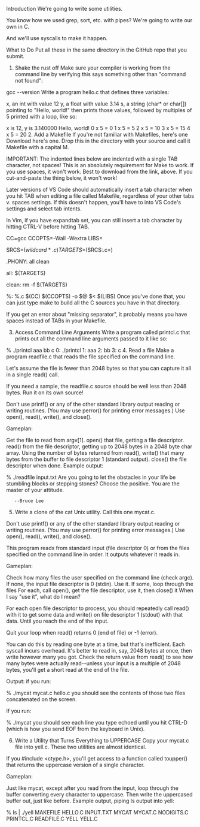 Introduction
We're going to write some utilities.

You know how we used grep, sort, etc. with pipes? We're going to write our own in C.

And we'll use syscalls to make it happen.

What to Do
Put all these in the same directory in the GitHub repo that you submit.

1. Shake the rust off
Make sure your compiler is working from the command line by verifying this says something other than "command not found":

gcc --version
Write a program hello.c that defines three variables:

x, an int with value 12
y, a float with value 3.14
s, a string (char* or char[]) pointing to "Hello, world!"
then prints those values, followed by multiples of 5 printed with a loop, like so:

x is 12, y is 3.140000
Hello, world!
0 x 5 = 0
1 x 5 = 5
2 x 5 = 10
3 x 5 = 15
4 x 5 = 20
2. Add a Makefile
If you're not familiar with Makefiles, here's one Download here's one. Drop this in the directory with your source and call it Makefile with a capital M.

IMPORTANT: The indented lines below are indented with a single TAB character, not spaces! This is an absolutely requirement for Make to work. If you use spaces, it won't work. Best to download from the link, above. If you cut-and-paste the thing below, it won't work!

Later versions of VS Code should automatically insert a tab character when you hit TAB when editing a file called Makefile, regardless of your other tabs v. spaces settings. If this doesn't happen, you'll have to into VS Code's settings and select tab intents.

In Vim, if you have expandtab set, you can still insert a tab character by hitting CTRL-V before hitting TAB.

CC=gcc
CCOPTS=-Wall -Wextra
LIBS=

SRCS=$(wildcard *.c)
TARGETS=$(SRCS:.c=)

.PHONY: all clean

all: $(TARGETS)

clean:
    rm -f $(TARGETS)

%: %.c
    $(CC) $(CCOPTS) -o $@ $< $(LIBS)
Once you've done that, you can just type make to build all the C sources you have in that directory.

If you get an error about "missing separator", it probably means you have spaces instead of TABs in your Makefile.

3. Access Command Line Arguments
Write a program called printcl.c that prints out all the command line arguments passed to it like so:

% ./printcl aaa bb c
0: ./printcl
1: aaa
2: bb
3: c
4. Read a file
Make a program readfile.c that reads the file specified on the command line.

Let's assume the file is fewer than 2048 bytes so that you can capture it all in a single read() call.

If you need a sample, the readfile.c source should be well less than 2048 bytes. Run it on its own source!

Don't use printf() or any of the other standard library output reading or writing routines. (You may use perror() for printing error messages.) Use open(), read(), write(), and close().

Gameplan:

Get the file to read from argv[1].
open() that file, getting a file descriptor.
read() from the file descriptor, getting up to 2048 bytes in a 2048 byte char array.
Using the number of bytes returned from read(), write() that many bytes from the buffer to file descriptor 1 (standard output).
close() the file descriptor when done.
Example output:

% ./readfile input.txt
Are you going to let the obstacles in
your life be stumbling blocks or
stepping stones? Choose the positive.
You are the master of your attitude.

       --Bruce Lee
5. Write a clone of the cat Unix utility.
Call this one mycat.c.

Don't use printf() or any of the other standard library output reading or writing routines. (You may use perror() for printing error messages.) Use open(), read(), write(), and close().

This program reads from standard input (file descriptor 0) or from the files specified on the command line in order. It outputs whatever it reads in.

Gameplan:

Check how many files the user specified on the command line (check argc).
If none, the input file descriptor is 0 (stdin). Use it.
If some, loop through the files
For each, call open(), get the file descriptor, use it, then close() it
When I say "use it", what do I mean?

For each open file descriptor to process, you should repeatedly call read() with it to get some data and write() on file descriptor 1 (stdout) with that data. Until you reach the end of the input.

Quit your loop when read() returns 0 (end of file) or -1 (error).

You can do this by reading one byte at a time, but that's inefficient. Each syscall incurs overhead. It's better to read in, say, 2048 bytes at once, then write however many you got. Check the return value from read() to see how many bytes were actually read--unless your input is a multiple of 2048 bytes, you'll get a short read at the end of the file.

Output: if you run:

% ./mycat mycat.c hello.c
you should see the contents of those two files concatenated on the screen.

If you run:

% ./mycat
you should see each line you type echoed until you hit CTRL-D (which is how you send EOF from the keyboard in Unix).

6. Write a Utility that Turns Everything to UPPERCASE
Copy your mycat.c file into yell.c. These two utilities are almost identical.

If you #include <ctype.h>, you'll get access to a function called toupper() that returns the uppercase version of a single character.

Gameplan:

Just like mycat, except after you read from the input, loop through the buffer converting every character to uppercase.
Then write the uppercased buffer out, just like before.
Example output, piping ls output into yell:

% ls | ./yell
MAKEFILE
HELLO.C
INPUT.TXT
MYCAT
MYCAT.C
NODIGITS.C
PRINTCL.C
READFILE.C
YELL
YELL.C